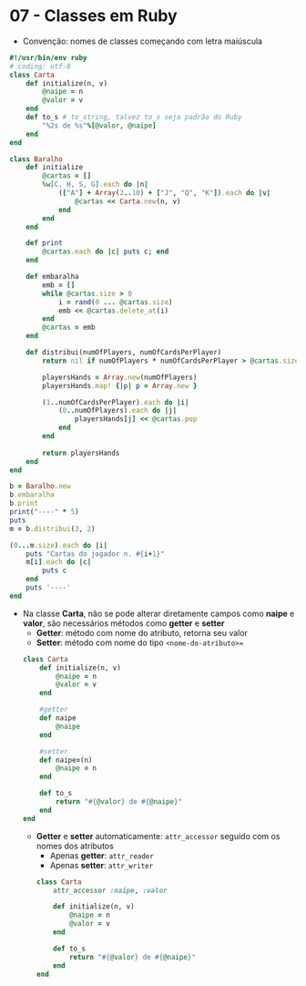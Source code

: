 # 07 - Classes em Ruby
* Convenção: nomes de classes começando com letra maiúscula
```ruby
#!/usr/bin/env ruby
# coding: utf-8
class Carta
    def initialize(n, v)
        @naipe = n
        @valor = v
    end
    def to_s # to_string, talvez to_s seja padrão do Ruby
        "%2s de %s"%[@valor, @naipe]
    end
end

class Baralho
    def initialize
        @cartas = []
        %w[C, H, S, G].each do |n|
            (["A"] + Array(2..10) + ["J", "Q", "K"]).each do |v|
                @cartas << Carta.new(n, v)
            end
        end
    end

    def print
        @cartas.each do |c| puts c; end
    end

    def embaralha
        emb = []
        while @cartas.size > 0
            i = rand(0 ... @cartas.size)
            emb << @cartas.delete_at(i)
        end
        @cartas = emb
    end

    def distribui(numOfPlayers, numOfCardsPerPlayer)
        return nil if numOfPlayers * numOfCardsPerPlayer > @cartas.size

        playersHands = Array.new(numOfPlayers)
        playersHands.map! {|p| p = Array.new }

        (1..numOfCardsPerPlayer).each do |i|
            (0..numOfPlayers).each do |j|
                playersHands[j] << @cartas.pop
            end
        end
        
        return playersHands
    end
end

b = Baralho.new
b.embaralha
b.print
print("----" * 5)
puts
m = b.distribui(3, 2)

(0...m.size).each do |i|
    puts "Cartas do jogador n. #{i+1}"
    m[i].each do |c|
        puts c
    end
    puts '----'
end
```
* Na classe **Carta**, não se pode alterar diretamente campos como **naipe** e **valor**, são necessários métodos como **getter** e **setter**
    * **Getter**: método com nome do atributo, retorna seu valor
    * **Setter**: método com nome do tipo `<nome-do-atributo>=`
    ```ruby
    class Carta
        def initialize(n, v)
            @naipe = n
            @valor = v
        end

        #getter
        def naipe
            @naipe
        end

        #setter
        def naipe=(n)
            @naipe = n
        end

        def to_s
            return "#{@valor} de #{@naipe}"
        end
    end
    ```
    * **Getter** e **setter** automaticamente: `attr_accessor` seguido com os nomes dos atributos
        * Apenas **getter**: `attr_reader`
        * Apenas **setter**: `attr_writer`
        ```ruby
        class Carta
            attr_accessor :naipe, :valor

            def initialize(n, v)
                @naipe = n
                @valor = v
            end

            def to_s
                return "#{@valor} de #{@naipe}"
            end
        end
        ```